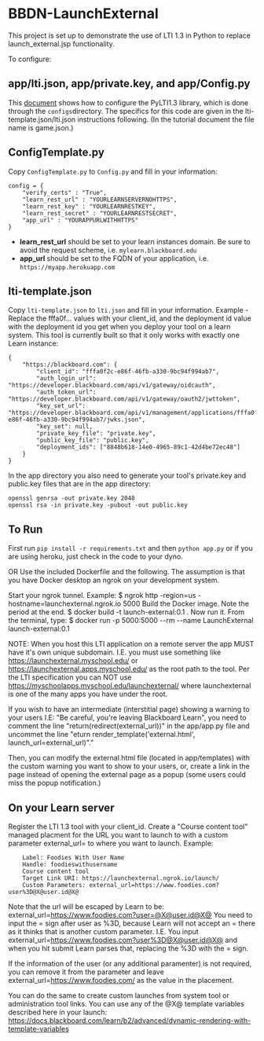 # BBDN-LaunchExternal

This project is set up to demonstrate the use of LTI 1.3 in Python to replace launch_external.jsp functionality.

To configure:

## app/lti.json, app/private.key, and app/Config.py

This [document](https://docs.blackboard.com/standards/lti/tutorials/py-lti-1p3) shows how to configure the PyLTI1.3 library, which is done through the `configs`directory. The specifics for this code are given in the lti-template.json/lti.json instructions following. (In the tutorial document the file name is game.json.)

## ConfigTemplate.py

Copy `ConfigTemplate.py` to `Config.py` and fill in your information:

```
config = {
    "verify_certs" : "True",
    "learn_rest_url" : "YOURLEARNSERVERNOHTTPS",
    "learn_rest_key" : "YOURLEARNRESTKEY",
    "learn_rest_secret" : "YOURLEARNRESTSECRET",
    "app_url" : "YOURAPPURLWITHHTTPS"
}
```

- **learn_rest_url** should be set to your learn instances domain. Be sure to avoid the request scheme, i.e. `mylearn.blackboard.edu`
- **app_url** should be set to the FQDN of your application, i.e. `https://myapp.herokuapp.com`

## lti-template.json

Copy `lti-template.json` to `lti.json` and fill in your information.
Example - Replace the fffa0f... values with your client_id, and the deployment id value with the deployment id you get when
you deploy your tool on a learn system. This tool is currently built so that it only works with exactly one Learn instance:

```
{
    "https://blackboard.com": {
        "client_id": "fffa0f2c-e86f-46fb-a330-9bc94f994ab7",
        "auth_login_url": "https://developer.blackboard.com/api/v1/gateway/oidcauth",
        "auth_token_url": "https://developer.blackboard.com/api/v1/gateway/oauth2/jwttoken",
        "key_set_url": "https://developer.blackboard.com/api/v1/management/applications/fffa0f2c-e86f-46fb-a330-9bc94f994ab7/jwks.json",
        "key_set": null,
        "private_key_file": "private.key",
	    "public_key_file": "public.key",
        "deployment_ids": ["8848b618-14e0-4965-89c1-42d4be72ec48"]
    }
}
```

In the app directory you also need to generate your tool's private.key and public.key files that are in the app directory:

```
openssl genrsa -out private.key 2048
openssl rsa -in private.key -pubout -out public.key
```

## To Run

First run `pip install -r requirements.txt` and then `python app.py` or if you are using heroku, just check in the code to your dyno.

OR
Use the included Dockerfile and the following. The assumption is that you have Docker desktop an ngrok on your development system.

Start your ngrok tunnel. Example:
$ ngrok http -region=us -hostname=launchexternal.ngrok.io 5000
Build the Docker image. Note the period at the end.
$ docker build -t launch-external:0.1 .
Now run it. From the terminal, type:
$ docker run -p 5000:5000 --rm --name LaunchExternal launch-external:0.1

NOTE: When you host this LTI application on a remote server the app MUST have it's own unique subdomain. I.E. you must use something like https://launchexternal.myschool.edu/ or https://launchexternal.apps.myschool.edu/ as the root path to the tool. Per the LTI specification you can NOT use https://myschoolapps.myschool.edu/launchexternal/ where launchexternal is one of the many apps you have under the root.

If you wish to have an intermediate (interstitial page) showing a warning to your users I.E: "Be careful, you're leaving Blackboard Learn", you need to comment the line "return(redirect(external_url))" in the app/app.py file and uncommet the line "eturn render_template('external.html', launch_url=external_url)"."

Then, you can modify the external.html file (located in app/templates) with the custom warning you want to show to your users, or, create a link in the page instead of opening the external page as a popup (some users could miss the popup notification.)

## On your Learn server

Register the LTI 1.3 tool with your client_id.
Create a "Course content tool" managed placment for the URL you want to launch to with a custom parameter external_url= to where you want to launch.
Example:

```
    Label: Foodies With User Name
    Handle: foodieswithusername
    Course content tool
    Target Link URI: https://launchexternal.ngrok.io/launch/
    Custom Parameters: external_url=https://www.foodies.com?user%3D@X@user.id@X@
```

Note that the url will be escaped by Learn to be: external_url=https://www.foodies.com?user=@X@user.id@X@
You need to input the = sign after user as %3D, because Learn will not accept an = there as it thinks that is another custom parameter. I.E. You input external_url=https://www.foodies.com?user%3D@X@user.id@X@ and when you hit submit Learn parses that, replacing the %3D with the = sign.

If the information of the user (or any additional paramenter) is not required, you can remove it from the parameter and leave external_url=https://www.foodies.com/ as the value in the placement.

You can do the same to create custom launches from system tool or administration tool links.
You can use any of the @X@ template variables described here in your launch:
https://docs.blackboard.com/learn/b2/advanced/dynamic-rendering-with-template-variables

